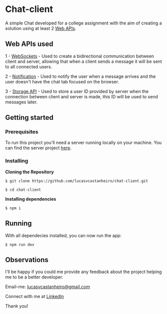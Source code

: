 # Chat-client

A simple Chat developed for a college assignment with the aim of creating a solution using at least 2 [Web APIs](https://developer.mozilla.org/en-US/docs/Web/API).

## Web APIs used

1 - [WebSockets](https://developer.mozilla.org/en-US/docs/Web/API/WebSockets_API) - Used to create a bidirectional communication between client and server, allowing that when a client sends a message it will be sent to all connected users.

2 - [Notification](https://developer.mozilla.org/en-US/docs/Web/API/Notifications_API) - Used to notify the user when a message arrives and the user doesn't have the chat tab focused on the browser.

3 - [Storage API](https://developer.mozilla.org/en-US/docs/Web/API/Storage_API) - Used to store a user ID provided by server when the connection between client and server is made, this ID will be used to send messages later.

## Getting started

### Prerequisites

To run this project you'll need a server running locally on your machine. You can find the server project [here](https://github.com/lucasvcastanheiro/chat-server).

### Installing

**Cloning the Repository**

```
$ git clone https://github.com/lucasvcastanheiro/chat-client.git

$ cd chat-client
```


**Installing dependencies** 

```
$ npm i
```

## Running

With all dependecies installed, you can now run the app: 

```
$ npm run dev
```

## Observations

I'll be happy if you could me provide any feedback about the project helping me to be a better developer.

Email-me: lucasvcastanheiro@gmail.com

Connect with me at [LinkedIn](https://www.linkedin.com/in/lucasvcastanheiro/)

Thank you!